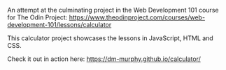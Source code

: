 An attempt at the culminating project in the Web Development 101 course for The Odin Project: https://www.theodinproject.com/courses/web-development-101/lessons/calculator

This calculator project showcases the lessons in JavaScript, HTML and CSS.

Check it out in action here: https://dm-murphy.github.io/calculator/
